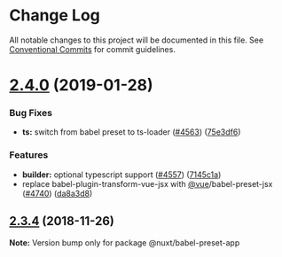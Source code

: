 # Change Log

All notable changes to this project will be documented in this file.
See [Conventional Commits](https://conventionalcommits.org) for commit guidelines.

# [2.4.0](https://github.com/nuxt/nuxt.js/compare/v2.3.4...v2.4.0) (2019-01-28)


### Bug Fixes

* **ts:** switch from babel preset to ts-loader ([#4563](https://github.com/nuxt/nuxt.js/issues/4563)) ([75e3df6](https://github.com/nuxt/nuxt.js/commit/75e3df6))


### Features

* **builder:** optional typescript support ([#4557](https://github.com/nuxt/nuxt.js/issues/4557)) ([7145c1a](https://github.com/nuxt/nuxt.js/commit/7145c1a))
* replace babel-plugin-transform-vue-jsx with [@vue](https://github.com/vue)/babel-preset-jsx ([#4740](https://github.com/nuxt/nuxt.js/issues/4740)) ([da8a3d8](https://github.com/nuxt/nuxt.js/commit/da8a3d8))





## [2.3.4](https://github.com/nuxt/nuxt.js/compare/v2.3.2...v2.3.4) (2018-11-26)

**Note:** Version bump only for package @nuxt/babel-preset-app
